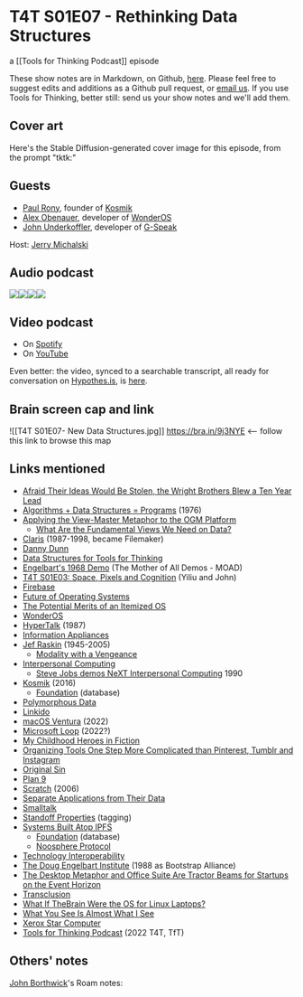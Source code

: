 # T4T S01E07 - Rethinking Data Structures

a [[Tools for Thinking Podcast]] episode

These show notes are in Markdown, on Github, [here](https://github.com/OpenGlobalMind/rel8-wiki/blob/main/Tools%20for%20Thinking%20Podcast.md). Please feel free to suggest edits and additions as a Github pull request, or  [email us](mailto:sociate@gmail.com). If you use Tools for Thinking, better still: send us your show notes and we'll add them. 

## Cover art

Here's the Stable Diffusion-generated cover image for this episode, from the prompt "tktk:"



## Guests

- [Paul Rony](https://www.linkedin.com/in/paul-rony-5895a824/), founder of [Kosmik](https://www.kosmik.app/)
- [Alex Obenauer](https://www.linkedin.com/in/alexobenauer/), developer of [WonderOS](https://wonderos.org/)
- [John Underkoffler](https://www.linkedin.com/in/john-underkoffler/), developer of [G-Speak]() 

Host: [Jerry Michalski](https://www.jerrymichalski.com/)

## Audio podcast 

[![](https://uploads-ssl.webflow.com/6022fac80367ca7c9121c178/63473c43cd78d77b7f847fb3_Anchor_logo.svg)](https://anchor.fm/betaworks/episodes/New-Data-Structures-e1q8gch/a-a8q9q6r)[![](https://uploads-ssl.webflow.com/6022fac80367ca7c9121c178/63473161d50a860bd5f8bf0e_Amazon_Music_logo.svg)](https://music.amazon.com/podcasts/12a72801-ad1e-412b-82cf-dd242e96b1d4/episodes/ccbb21cf-36d3-42a0-86fc-5c90e2770620/tools-for-thinking-by-betaworks-new-data-structures)[![](https://uploads-ssl.webflow.com/6022fac80367ca7c9121c178/63473161d50a86d605f8bf0f_itunes_podcasts%20logo.svg)](https://podcasts.apple.com/us/podcast/new-data-structures/id1648557332?i=1000585131170)[![](https://uploads-ssl.webflow.com/6022fac80367ca7c9121c178/63473161a69713eddcfa9885_Spotify%20logo.svg)](https://open.spotify.com/episode/5rELqjWh8GHBgvmqVHBBmA?si=4EpTmvYfSwuacIplKpyq2A)

## Video podcast  

- On [Spotify](https://open.spotify.com/episode/5rELqjWh8GHBgvmqVHBBmA)
- On [YouTube](https://www.youtube.com/watch?v=o1tjfAjplKs)

Even better: the video, synced to a searchable transcript, all ready for conversation on [Hypothes.is](https://hypothes.is/), is [here](https://docdrop.org/video/o1tjfAjplKs/). 

## Brain screen cap and link

![[T4T S01E07- New Data Structures.jpg]]
https://bra.in/9j3NYE  <-- follow this link to browse this map

## Links mentioned

- [Afraid Their Ideas Would Be Stolen, the Wright Brothers Blew a Ten Year Lead](https://bra.in/9qzdQ6)
- [Algorithms + Data Structures = Programs](https://www.amazon.com/Algorithms-Structures-Prentice-Hall-Automatic-Computation/dp/0130224189/jerrymichalskisr) (1976)
- [Applying the View-Master Metaphor to the OGM Platform](https://bra.in/5qaEWm)
	- [What Are the Fundamental Views We Need on Data?](https://bra.in/8jQYJm)
- [Claris](http://en.wikipedia.org/wiki/Claris) (1987-1998, became Filemaker)
- [Danny Dunn](https://en.wikipedia.org/wiki/Danny_Dunn)
- [Data Structures for Tools for Thinking](https://bra.in/2vPeNJ)
- [Engelbart's 1968 Demo](https://en.wikipedia.org/wiki/The_Mother_of_All_Demos) (The Mother of All Demos - MOAD)
- [T4T S01E03: Space, Pixels and Cognition](https://bra.in/5pRbDy) (Yiliu and John)
- [Firebase](https://firebase.google.com/)
- [Future of Operating Systems](https://bra.in/3pKKbr)
- [The Potential Merits of an Itemized OS](https://alexanderobenauer.com/articles/os/1/)
- [WonderOS](https://wonderos.org/)
- [HyperTalk](https://en.wikipedia.org/wiki/HyperTalk) (1987)
- [Information Appliances](https://bra.in/7p63zP)
- [Jef Raskin](https://en.wikipedia.org/wiki/Jef_Raskin) (1945-2005)
	- [Modality with a Vengeance](https://bra.in/4qzdQ6)
- [Interpersonal Computing](https://bra.in/9qaEWm)
	- [Steve Jobs demos NeXT Interpersonal Computing](https://www.youtube.com/watch?v=tEr46lCgsic) 1990
- [Kosmik](https://www.kosmik.app/) (2016)
	- [Foundation](https://bra.in/5jQYJm) (database)
- [Polymorphous Data](https://bra.in/8jXDay)
- [Linkido](http://linkido.com)
- [macOS Ventura](https://en.wikipedia.org/wiki/MacOS_Ventura) (2022)
- [Microsoft Loop](https://www.microsoft.com/en-us/microsoft-loop?ms.url=microsoftcommicrosoft-loop) (2022?)
- [My Childhood Heroes in Fiction](https://bra.in/2q5o6V)
- [Organizing Tools One Step More Complicated than Pinterest, Tumblr and Instagram](https://bra.in/6pKKbr)
- [Original Sin](http://en.wikipedia.org/wiki/Original_sin)
- [Plan 9](http://plan9.bell-labs.com/plan9dist/index.html)
- [Scratch](http://scratch.mit.edu/) (2006)
- [Separate Applications from Their Data](https://bra.in/3p63zP)
- [Smalltalk](http://en.wikipedia.org/wiki/Smalltalk)
- [Standoff Properties](https://bra.in/4qaEWm) (tagging)
- [Systems Built Atop IPFS](https://bra.in/9jQYJm)
	- [Foundation](https://bra.in/5jQYJm) (database)
	- [Noosphere Protocol](https://bra.in/7vNYbW)
- [Technology Interoperability](https://bra.in/5jXDay)
- [The Doug Engelbart Institute](http://www.bootstrap.org) (1988 as Bootstrap Alliance)
- [The Desktop Metaphor and Office Suite Are Tractor Beams for Startups on the Event Horizon](https://bra.in/8pRbGx)
- [Transclusion](http://en.wikipedia.org/wiki/Transclusion)
- [What If TheBrain Were the OS for Linux Laptops?](https://bra.in/2pKKbr)
- [What You See Is Almost What I See](https://bra.in/6p63zP)
- [Xerox Star Computer](http://en.wikipedia.org/wiki/Xerox_Star)
- [Tools for Thinking Podcast](https://bra.in/2vGNna) (2022 T4T, TfT)

## Others' notes

[John Borthwick](https://www.linkedin.com/in/jborthwick/)'s Roam notes: 

